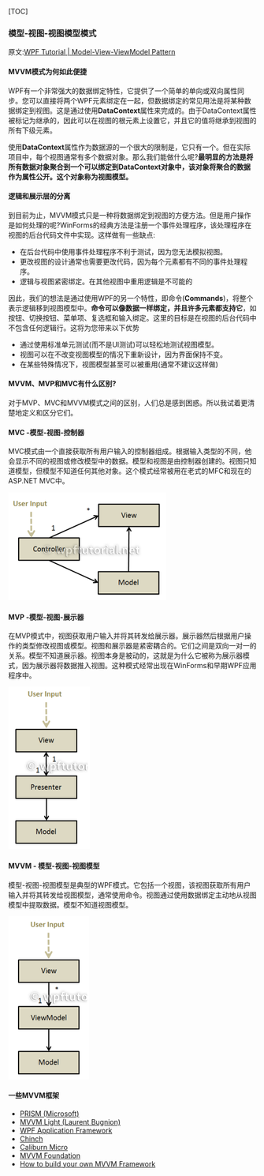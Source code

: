 [TOC]

### 模型-视图-视图模型模式

原文:[WPF Tutorial | Model-View-ViewModel Pattern](https://www.wpftutorial.net/MVVM.html)

#### MVVM模式为何如此便捷

WPF有一个非常强大的数据绑定特性，它提供了一个简单的单向或双向属性同步。您可以直接将两个WPF元素绑定在一起，但数据绑定的常见用法是将某种数据绑定到视图。这是通过使用**DataContext**属性来完成的。由于DataContext属性被标记为继承的，因此可以在视图的根元素上设置它，并且它的值将继承到视图的所有下级元素。

使用**DataContext**属性作为数据源的一个很大的限制是，它只有一个。但在实际项目中，每个视图通常有多个数据对象。那么我们能做什么呢?**最明显的方法是将所有数据对象聚合到一个可以绑定到DataContext对象中，该对象将聚合的数据作为属性公开。这个对象称为视图模型。**

#### 逻辑和展示层的分离

到目前为止，MVVM模式只是一种将数据绑定到视图的方便方法。但是用户操作是如何处理的呢?WinForms的经典方法是注册一个事件处理程序，该处理程序在视图的后台代码文件中实现。这样做有一些缺点:

- 在后台代码中使用事件处理程序不利于测试，因为您无法模拟视图。
- 更改视图的设计通常也需要更改代码，因为每个元素都有不同的事件处理程序。
- 逻辑与视图紧密绑定。在其他视图中重用逻辑是不可能的

因此，我们的想法是通过使用WPF的另一个特性，即命令(**Commands**)，将整个表示逻辑移到视图模型中。**命令可以像数据一样绑定，并且许多元素都支持它**，如按钮、切换按钮、菜单项、复选框和输入绑定。这里的目标是在视图的后台代码中不包含任何逻辑行。这将为您带来以下优势

- 通过使用标准单元测试(而不是UI测试)可以轻松地测试视图模型。
- 视图可以在不改变视图模型的情况下重新设计，因为界面保持不变。
- 在某些特殊情况下，视图模型甚至可以被重用(通常不建议这样做)

#### MVVM、MVP和MVC有什么区别?

对于MVP、MVC和MVVM模式之间的区别，人们总是感到困惑。所以我试着更清楚地定义和区分它们。

#### MVC -模型-视图-控制器

MVC模式由一个直接获取所有用户输入的控制器组成。根据输入类型的不同，他会显示不同的视图或修改模型中的数据。模型和视图是由控制器创建的。视图只知道模型，但模型不知道任何其他对象。这个模式经常被用在老式的MFC和现在的ASP.NET MVC中。

![04](Images/04.png)

#### MVP -模型-视图-展示器

在MVP模式中，视图获取用户输入并将其转发给展示器。展示器然后根据用户操作的类型修改视图或模型。视图和展示器是紧密耦合的。它们之间是双向一对一的关系。模型不知道展示器。视图本身是被动的，这就是为什么它被称为展示器模式，因为展示器将数据推入视图。这种模式经常出现在WinForms和早期WPF应用程序中。

![04](Images/05.png)

#### MVVM - 模型-视图-视图模型

模型-视图-视图模型是典型的WPF模式。它包括一个视图，该视图获取所有用户输入并将其转发给视图模型，通常使用命令。视图通过使用数据绑定主动地从视图模型中提取数据。模型不知道视图模型。

![04](Images/06.png)

#### 一些MVVM框架

- [PRISM (Microsoft)](https://prismlibrary.com/docs/)
- [MVVM Light (Laurent Bugnion)](https://github.com/lbugnion/mvvmlight)
- [WPF Application Framework](https://github.com/jbe2277/waf)
- [Chinch](https://www.codeproject.com/articles/87541/cinchv2-version2-of-my-cinch-mvvm-framework-part-1)
- [Caliburn Micro](https://caliburnmicro.com/)
- [MVVM Foundation](https://www.cnblogs.com/fancyamx/p/4441069.html)
- [How to build your own MVVM Framework](http://live.visitmix.com/MIX10/Sessions/EX15)



















